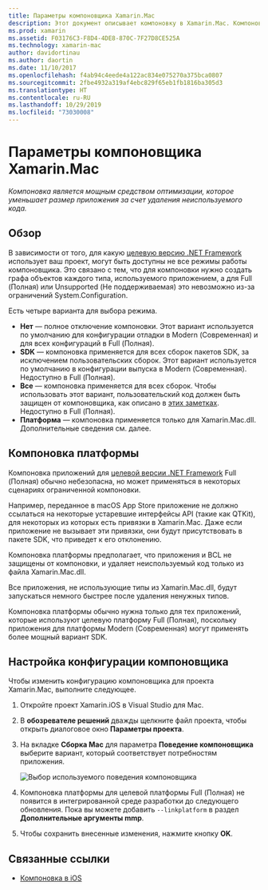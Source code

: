 ```yaml
---
title: Параметры компоновщика Xamarin.Mac
description: Этот документ описывает компоновку в Xamarin.Mac. Компоновка является мощным средством оптимизации, которое уменьшает размер приложения за счет удаления неиспользуемого кода.
ms.prod: xamarin
ms.assetid: F03176C3-F8D4-4DE8-870C-7F27D8CE525A
ms.technology: xamarin-mac
author: davidortinau
ms.author: daortin
ms.date: 11/10/2017
ms.openlocfilehash: f4ab94c4eede4a122ac834e075270a375bca0807
ms.sourcegitcommit: 2fbe4932a319af4ebc829f65eb1fb1816ba305d3
ms.translationtype: HT
ms.contentlocale: ru-RU
ms.lasthandoff: 10/29/2019
ms.locfileid: "73030008"
---
```

# <a name="xamarinmac-linker-options"></a>Параметры компоновщика Xamarin.Mac

_Компоновка является мощным средством оптимизации, которое уменьшает размер приложения за счет удаления неиспользуемого кода._

## <a name="overview"></a>Обзор

В зависимости от того, для какую [целевую версию .NET Framework](~/mac/platform/target-framework.md) использует ваш проект, могут быть доступны не все режимы работы компоновщика. Это связано с тем, что для компоновки нужно создать графа объектов каждого типа, используемого приложением, а для Full (Полная) или Unsupported (Не поддерживаемая) это невозможно из-за ограничений System.Configuration.

Есть четыре варианта для выбора режима.

- **Нет** — полное отключение компоновки. Этот вариант используется по умолчанию для конфигурации отладки в Modern (Современная) и для всех конфигураций в Full (Полная).
- **SDK** — компоновка применяется для всех сборок пакетов SDK, за исключением пользовательских сборок. Этот вариант используется по умолчанию в конфигурации выпуска в Modern (Современная). Недоступно в Full (Полная).
- **Все** — компоновка применяется для всех сборок. Чтобы использовать этот вариант, пользовательский код должен быть защищен от компоновщика, как описано в [этих заметках](~/ios/deploy-test/linker.md). Недоступно в Full (Полная).
- **Платформа** — компоновка применяется только для Xamarin.Mac.dll. Дополнительные сведения см. далее.

## <a name="platform-linking"></a>Компоновка платформы

Компоновка приложений для [целевой версии .NET Framework](~/mac/platform/target-framework.md) Full (Полная) обычно небезопасна, но может применяться в некоторых сценариях ограниченной компоновки.

Например, переданное в macOS App Store приложение не должно ссылаться на некоторые устаревшие интерфейсы API (такие как QTKit), для некоторых из которых есть привязки в Xamarin.Mac. Даже если приложение не вызывает эти привязки, они будут присутствовать в пакете SDK, что приведет к его отклонению.

Компоновка платформы предполагает, что приложения и BCL не защищены от компоновки, и удаляет неиспользуемый код только из файла Xamarin.Mac.dll. 

Все приложения, не использующие типы из Xamarin.Mac.dll, будут запускаться немного быстрее после удаления ненужных типов.

Компоновка платформы обычно нужна только для тех приложений, которые используют целевую платформу Full (Полная), поскольку приложения для платформы Modern (Современная) могут применять более мощный вариант SDK.

## <a name="setting-the-linker-configuration"></a>Настройка конфигурации компоновщика

Чтобы изменить конфигурацию компоновщика для проекта Xamarin.Mac, выполните следующее.

1. Откройте проект Xamarin.iOS в Visual Studio для Mac.
2. В **обозревателе решений** дважды щелкните файл проекта, чтобы открыть диалоговое окно **Параметры проекта**.
3. На вкладке **Сборка Mac** для параметра **Поведение компоновщика** выберите вариант, который соответствует потребностям приложения.

    ![Выбор используемого поведения компоновщика](linker-images/link-behavior.png "Выбор используемого поведения компоновщика")

4. Компоновка платформы для целевой платформы Full (Полная) не появится в интегрированной среде разработки до следующего обновления. Пока вы можете добавить `--linkplatform` в раздел **Дополнительные аргументы mmp**.
5. Чтобы сохранить внесенные изменения, нажмите кнопку **OK**.

## <a name="related-links"></a>Связанные ссылки

- [Компоновка в iOS](~/ios/deploy-test/linker.md)
